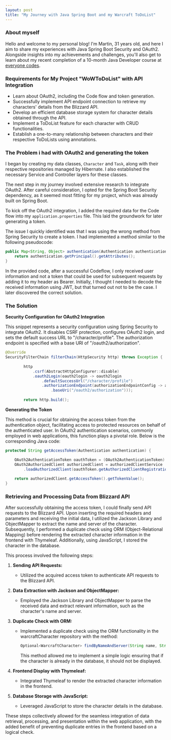```yaml
---
layout: post
title: "My Journey with Java Spring Boot and my Warcraft ToDoList"
---
```


### About myself
Hello and welcome to my personal blog! I'm Martin, 31 years old, and here I aim to share my experiences with Java Spring Boot Security and OAuth2. Alongside insights into my achievements and challenges, you'll also get to learn about my recent completion of a 10-month Java Developer course at [everyone codes](https://everyonecodes.io/).

### Requirements for My Project "WoWToDoList" with API Integration

- Learn about OAuth2, including the Code flow and token generation.
- Successfully implement API endpoint connection to retrieve my characters' details from the Blizzard API.
- Develop an efficient database storage system for character details obtained through the API.
- Implement a ToDoList feature for each character with CRUD functionalities.
- Establish a one-to-many relationship between characters and their respective ToDoLists using annotations.


### The Problem i had with OAuth2 and generating the token

I began by creating my data classes, `Character` and `Task`, along with their respective repositories managed by Hibernate. I also established the necessary Service and Controller layers for these classes.

The next step in my journey involved extensive research to integrate OAuth2. After careful consideration, I opted for the Spring Boot Security dependency, as it seemed most fitting for my project, which was already built on Spring Boot.

To kick off the OAuth2 integration, I added the required data for the Code flow into my `application.properties` file. This laid the groundwork for later generating a token.

The issue I quickly identified was that I was using the wrong method from Spring Security to create a token. I had implemented a method similar to the following pseudocode:

```java
public Map<String, Object> authentication(Authentication authentication) {
    return authentication.getPrincipal().getAttributes();
}
```
In the provided code, after a successful Codeflow, I only received user information and not a token that could be used for subsequent requests by adding it to my header as Bearer. Initially, I thought I needed to decode the received information using JWT, but that turned out not to be the case. I later discovered the correct solution.


### The Solution

**Security Configuration for OAuth2 Integration**

This snippet represents a security configuration using Spring Security to integrate OAuth2. It disables CSRF protection, configures OAuth2 login, and sets the default success URL to "/character/profile". The authorization endpoint is specified with a base URI of "/oauth2/authorization".

```java
@Override
SecurityFilterChain filterChain(HttpSecurity http) throws Exception {
        
        http
            .csrf(AbstractHttpConfigurer::disable)
            .oauth2Login(oauth2login -> oauth2login
                .defaultSuccessUrl("/character/profile")
                .authorizationEndpoint(authorizationEndpointConfig -> authorizationEndpointConfig
                    .baseUri("/oauth2/authorization")));
        
        return http.build();
````


**Generating the Token**

This method is crucial for obtaining the access token from the authentication object, facilitating access to protected resources on behalf of the authenticated user. In OAuth2 authentication scenarios, commonly employed in web applications, this function plays a pivotal role. Below is the corresponding Java code:

```java
protected String getAccessToken(Authentication authentication) {

    OAuth2AuthenticationToken oauthToken = (OAuth2AuthenticationToken) authentication;
    OAuth2AuthorizedClient authorizedClient = authorizedClientService
        .loadAuthorizedClient(oauthToken.getAuthorizedClientRegistrationId(), oauthToken.getName());
        
    return authorizedClient.getAccessToken().getTokenValue();
}
````

### Retrieving and Processing Data from Blizzard API

After successfully obtaining the access token, I could finally send API requests to the Blizzard API. Upon inserting the required headers and parameters and receiving the initial data, I utilized the Jackson Library and ObjectMapper to extract the name and server of the character. Subsequently, I performed a duplicate check using ORM (Object-Relational Mapping) before rendering the extracted character information in the frontend with Thymeleaf. Additionally, using JavaScript, I stored the character in the database.

This process involved the following steps:

1. **Sending API Requests:**
   - Utilized the acquired access token to authenticate API requests to the Blizzard API.

2. **Data Extraction with Jackson and ObjectMapper:**
   - Employed the Jackson Library and ObjectMapper to parse the received data and extract relevant information, such as the character's name and server.

3. **Duplicate Check with ORM:**
   - Implemented a duplicate check using the ORM functionality in the warcraftCharacter repository with the method:
     ```java
     Optional<WarcraftCharacter> findByNameAndServer(String name, String server);
     ```
     This method allowed me to implement a simple logic ensuring that if the character is already in the database, it should not be displayed.

4. **Frontend Display with Thymeleaf:**
   - Integrated Thymeleaf to render the extracted character information in the frontend.

5. **Database Storage with JavaScript:**
   - Leveraged JavaScript to store the character details in the database.

These steps collectively allowed for the seamless integration of data retrieval, processing, and presentation within the web application, with the added benefit of preventing duplicate entries in the frontend based on a logical check.
